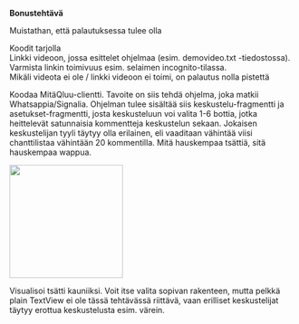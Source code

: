 **Bonustehtävä**

Muistathan, että palautuksessa tulee olla

Koodit tarjolla  
Linkki videoon, jossa esittelet ohjelmaa (esim. demovideo.txt -tiedostossa). Varmista linkin toimivuus esim. selaimen incognito-tilassa.  
Mikäli videota ei ole / linkki videoon ei toimi, on palautus nolla pistettä

Koodaa MitäQluu-clientti. Tavoite on siis tehdä ohjelma, joka matkii Whatsappia/Signalia. Ohjelman tulee sisältää siis keskustelu-fragmentti ja asetukset-fragmentti, josta keskusteluun voi valita 1-6 bottia, jotka heittelevät satunnaisia kommentteja keskustelun sekaan. Jokaisen keskustelijan tyyli täytyy olla erilainen, eli vaaditaan vähintää viisi chanttilistaa vähintään 20 kommentilla. Mitä hauskempaa tsättiä, sitä hauskempaa wappua.

<img src="https://user-images.githubusercontent.com/25344978/233284347-76c136e3-88f0-459b-8419-44093cb29e5c.png" width = 200>


Visualisoi tsätti kauniiksi. Voit itse valita sopivan rakenteen, mutta pelkkä plain TextView ei ole tässä tehtävässä riittävä, vaan erilliset keskustelijat täytyy erottua keskustelusta esim. värein.





